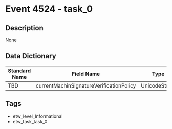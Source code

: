 # Event 4524 - task_0

## Description
None

## Data Dictionary
|Standard Name|Field Name|Type|Description|Sample Value|
|---|---|---|---|---|
|TBD|currentMachinSignatureVerificationPolicy|UnicodeString|None|`None`|

## Tags
* etw_level_Informational
* etw_task_task_0